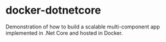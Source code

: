 # docker-dotnetcore
Demonstration of how to build a scalable multi-component app implemented in .Net Core and hosted in Docker.
